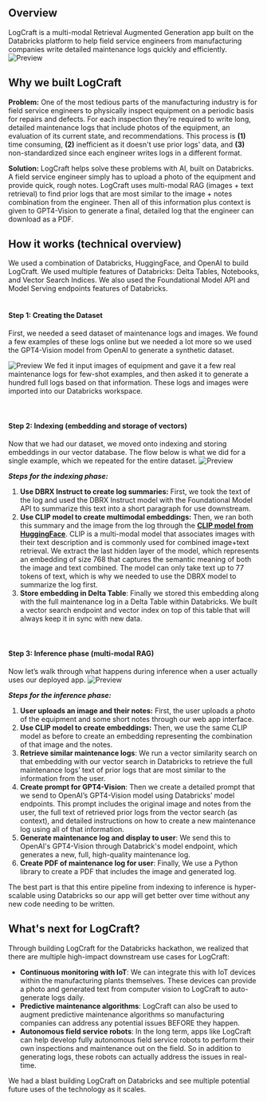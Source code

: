 ## Overview
LogCraft is a multi-modal Retrieval Augmented Generation app built on the Databricks platform to help field service engineers from manufacturing companies write detailed maintenance logs quickly and efficiently.
![Preview](https://i.imgur.com/v3WWs3R.png)

## Why we built LogCraft
**Problem:** One of the most tedious parts of the manufacturing industry is for field service engineers to physically inspect equipment on a periodic basis for repairs and defects. For each inspection they’re required to write long, detailed maintenance logs that include photos of the equipment, an evaluation of its current state, and recommendations. This process is **(1)** time consuming, **(2)** inefficient as it doesn't use prior logs' data, and **(3)** non-standardized since each engineer writes logs in a different format.

**Solution:** LogCraft helps solve these problems with AI, built on Databricks. A field service engineer simply has to upload a photo of the equipment and provide quick, rough notes. LogCraft uses multi-modal RAG (images + text retrieval) to find prior logs that are most similar to the image + notes combination from the engineer. Then all of this information plus context is given to GPT4-Vision to generate a final, detailed log that the engineer can download as a PDF.

## How it works (technical overview)
We used a combination of Databricks, HuggingFace, and OpenAI to build LogCraft. We used multiple features of Databricks: Delta Tables, Notebooks, and Vector Search Indices. We also used the Foundational Model API and Model Serving endpoints features of Databricks.
<br><br>
#### Step 1: Creating the Dataset
First, we needed a seed dataset of maintenance logs and images. We found a few examples of these logs online but we needed a lot more so we used the GPT4-Vision model from OpenAI to generate a synthetic dataset.

![Preview](https://i.imgur.com/OvIiEGZ.png)
We fed it input images of equipment and gave it a few real maintenance logs for few-shot examples, and then asked it to generate a hundred full logs based on that information. These logs and images were imported into our Databricks workspace.
<br><br><br>
#### Step 2: Indexing (embedding and storage of vectors)
Now that we had our dataset, we moved onto indexing and storing embeddings in our vector database. The flow below is what we did for a single example, which we repeated for the entire dataset.
![Preview](https://i.imgur.com/FJ9S7oq.png)

***Steps for the indexing phase:***
1. **Use DBRX Instruct to create log summaries:** First, we took the text of the log and used the DBRX Instruct model with the Foundational Model API to summarize this text into a short paragraph for use downstream.
2. **Use CLIP model to create multimodal embeddings:** Then, we ran both this summary and the image from the log through the **[CLIP model from HuggingFace](https://huggingface.co/openai/clip-vit-large-patch14)**. CLIP is a multi-modal model that associates images with their text description and is commonly used for combined image+text retrieval. We extract the last hidden layer of the model, which represents an embedding of size 768 that captures the semantic meaning of both the image and text combined. The model can only take text up to 77 tokens of text, which is why we needed to use the DBRX model to summarize the log first.
3. **Store embedding in Delta Table**: Finally we stored this embedding along with the full maintenance log in a Delta Table within Databricks. We built a vector search endpoint and vector index on top of this table that will always keep it in sync with new data.
<br><br><br>

#### Step 3: Inference phase (multi-modal RAG)
Now let’s walk through what happens during inference when a user actually uses our deployed app.
![Preview](https://i.imgur.com/DLSO9My.png)

***Steps for the inference phase:***
1. **User uploads an image and their notes:** First, the user uploads a photo of the equipment and some short notes through our web app interface.
2. **Use CLIP model to create embeddings:** Then, we use the same CLIP model as before to create an embedding representing the combination of that image and the notes.
3. **Retrieve similar maintenance logs**: We run a vector similarity search on that embedding with our vector search in Databricks to retrieve the full maintenance logs’ text of prior logs that are most similar to the information from the user.
4. **Create prompt for GPT4-Vision**: Then we create a detailed prompt that we send to OpenAI’s GPT4-Vision model using Databricks’ model endpoints. This prompt includes the original image and notes from the user, the full text of retrieved prior logs from the vector search (as context), and detailed instructions on how to create a new maintenance log using all of that information.
5. **Generate maintenance log and display to user**: We send this to OpenAI's GPT4-Vision through Databrick's model endpoint, which generates a new, full, high-quality maintenance log.
6. **Create PDF of maintenance log for user**: Finally, We use a Python library to create a PDF that includes the image and generated log.

The best part is that this entire pipeline from indexing to inference is hyper-scalable using Databricks so our app will get better over time without any new code needing to be written.

## What's next for LogCraft?
Through building LogCraft for the Databricks hackathon, we realized that there are multiple high-impact downstream use cases for LogCraft:
* **Continuous monitoring with IoT**: We can integrate this with IoT devices within the manufacturing plants themselves. These devices can provide a photo and generated text from computer vision to LogCraft to auto-generate logs daily.
* **Predictive maintenance algorithms**: LogCraft can also be used to augment predictive maintenance algorithms so manufacturing companies can address any potential issues BEFORE they happen.
* **Autonomous field service robots**: In the long term, apps like LogCraft can help develop fully autonomous field service robots to perform their own inspections and maintenance out on the field. So in addition to generating logs, these robots can actually address the issues in real-time.

We had a blast building LogCraft on Databricks and see multiple potential future uses of the technology as it scales.
